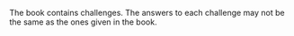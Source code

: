 The book contains challenges. The answers to each challenge may not be the same as the ones given in the book.
